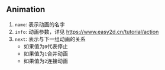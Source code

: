 ## Animation
1. `name`: 表示动画的名字
2. `info`: 动画参数，详见 https://www.easy2d.cn/tutorial/action
3. `next`: 表示与下一组动画的关系
    - 如果值为`0`代表停止
    - 如果值为`1`合并动画
    - 如果值为`2`连接动画
